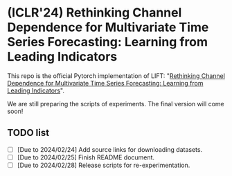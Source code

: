 # (ICLR'24) Rethinking Channel Dependence for Multivariate Time Series Forecasting: Learning from Leading Indicators

This repo is the official Pytorch implementation of LIFT: "[Rethinking Channel Dependence for Multivariate Time Series Forecasting: Learning from Leading Indicators](https://arxiv.org/pdf/2401.17548.pdf)". 

We are still preparing the scripts of experiments. The final version will come soon!

## TODO list
- [ ] [Due to 2024/02/24] Add source links for downloading datasets.
- [ ] [Due to 2024/02/25] Finish README document.
- [ ] [Due to 2024/02/28] Release scripts for re-experimentation.